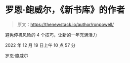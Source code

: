 # 罗恩·鲍威尔，《新书库》的作者

> 原文：<https://thenewstack.io/author/ronpowell/>

避免停机风险的 4 个技巧，让新的一年充满活力

2022 年 12 月 19 日上午 10 点 57 分

罗恩·鲍威尔